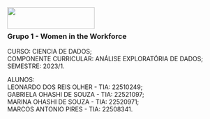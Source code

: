 <img src="https://logodownload.org/wp-content/uploads/2017/09/mackenzie-logo.png" height="50" width="200" align="left">
<br><br>

### Grupo 1 - Women in the Workforce

CURSO: CIENCIA DE DADOS;<br>
COMPONENTE CURRICULAR: ANÁLISE EXPLORATÓRIA DE DADOS;<br>
SEMESTRE: 2023/1.

ALUNOS:<br>
LEONARDO DOS REIS OLHER - TIA: 22510249;<br>
GABRIELA OHASHI DE SOUZA - TIA: 22521097;<br>
MARINA OHASHI DE SOUZA - TIA: 22520971;<br>
MARCOS ANTONIO PIRES - TIA: 22508341.<br>
